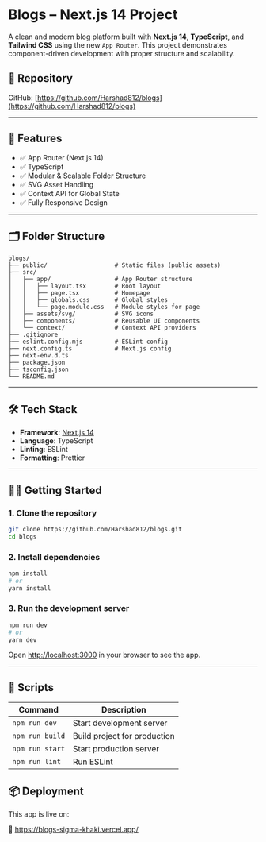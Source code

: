 # Blogs – Next.js 14 Project

A clean and modern blog platform built with **Next.js 14**, **TypeScript**, and **Tailwind CSS** using the new `App Router`. This project demonstrates component-driven development with proper structure and scalability.

## 🔗 Repository

GitHub: [https://github.com/Harshad812/blogs](https://github.com/Harshad812/blogs)

---

## 🚀 Features

- ✅ App Router (Next.js 14)
- ✅ TypeScript
- ✅ Modular & Scalable Folder Structure
- ✅ SVG Asset Handling
- ✅ Context API for Global State
- ✅ Fully Responsive Design

---

## 🗂 Folder Structure

```
blogs/
├── public/                   # Static files (public assets)
├── src/
│   ├── app/                  # App Router structure
│   │   ├── layout.tsx        # Root layout
│   │   ├── page.tsx          # Homepage
│   │   ├── globals.css       # Global styles
│   │   └── page.module.css   # Module styles for page
│   ├── assets/svg/           # SVG icons
│   ├── components/           # Reusable UI components
│   └── context/              # Context API providers
├── .gitignore
├── eslint.config.mjs         # ESLint config
├── next.config.ts            # Next.js config
├── next-env.d.ts
├── package.json
├── tsconfig.json
└── README.md
```

---

## 🛠 Tech Stack

- **Framework**: [Next.js 14](https://nextjs.org/)
- **Language**: TypeScript
- **Linting**: ESLint
- **Formatting**: Prettier

---

## 🧑‍💻 Getting Started

### 1. Clone the repository

```bash
git clone https://github.com/Harshad812/blogs.git
cd blogs
```

### 2. Install dependencies

```bash
npm install
# or
yarn install
```

### 3. Run the development server

```bash
npm run dev
# or
yarn dev
```

Open [http://localhost:3000](http://localhost:3000) in your browser to see the app.

---

## 📜 Scripts

| Command         | Description                  |
| --------------- | ---------------------------- |
| `npm run dev`   | Start development server     |
| `npm run build` | Build project for production |
| `npm run start` | Start production server      |
| `npm run lint`  | Run ESLint                   |

## 📦 Deployment

This app is live on:

🔗 https://blogs-sigma-khaki.vercel.app/
